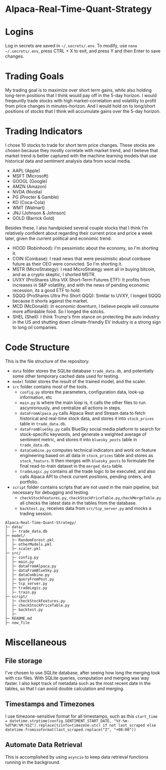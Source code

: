 # Alpaca-Real-Time-Quant-Strategy


# Logins
Log in secrets are saved in `~/.secrets/.env`. To modify, use `nano ~/.secrets/.env`, press CTRL + X to exit, and press Y and then Enter to save changes.  
 

# Trading Goals 
My trading goal is to maximize over short term gains, while also holding long-term positions that I think would pay off in the 5-day horizon. I would freqeuntly trade stocks with high market-correlation and volatility to profit from price changes in minutes-horizon. And I would hold on to long/short positions of stocks that I think will accumulate gains over the 5-day horizon.

# Trading Indicators
I chose 10 stocks to trade for short term price changes. These stocks are chosen because they mostly correlate with market trend, and I believe that market trend is better captured with the machine learning models that use historical data and sentiment analysis data from social media. 
* AAPL (Apple)
* MSFT (Microsoft)
* GOOGL (Google)
* AMZN (Amazon)
* NVDA (Nvidia)
* PG (Procter & Gamble)
* KO (Coca-Cola)
* WMT (Walmart)
* JNJ (Johnson & Johnson)
* GOLD (Barrick Gold)

Besides these, I also handpicked several couple stocks that I think I'm relatively confident about regarding their current price and price a week later, given the current political and economic trend. 
* HOOD (Robinhood): I'm pessimistic about the economy, so I'm shorting it.
* COIN (Coinbase): I read news that were pessimistic about coinbase future as their CEO were convicted. So I'm shorting it. 
* MSTR (MicroStrategy): I read MicroStrategy went all in buying bitcoin, and as a crypto skeptic, I shorted MSTR. 
* UVXY (ProShares Ultra VIX Short-Term Futures ETF): It profits from increases in S&P volatility, and with the news of pending economic recession, its a good ETF to hold. 
* SQQQ (ProShares Ultra Pro Short QQQ): Similar to UVXY, I longed SQQQ because it shorts against the market. 
* MCD (McDonald): In economic downturn, I believe people will consume more affordable food. So I longed the sotcks. 
* SHEL (Shell): I think Trump's firm stance on protecting the auto industry in the US and shutting down climate-friendly EV industry is a strong sign to long oil companies. 

# Code Structure
This is the file structure of the repository. 
* `data` folder stores the SQLite database `trade_data.db`, and potentially some other temporary cached data used for testing.
* `model` folder stores the result of the trained model, and the scaler.
* `src` folder contains most of the tools. 
  * `config.py` stores the parameters, configuration data, look-up information, etc
  * `main.py` is where the main loop is, it calls the other files to run ascynronously, and centralize all actions in steps.
  * `dataFromAlpaca.py` calls Alpaca Rest and Stream data to fetch historical and real-time stock data, and stores it into `stock_prices` table in `trade_data.db`.
  * `dataFromBlueSky.py` calls BlueSky social media platform to search for stock-specific keywords, and generate a weighted average of sentiment metric, and stores it into `bluesky_posts` table in `trade_data.db`.
  * `dataCombine.py` computes technical indicators and work on feature engineering based on all data in `stock_prices` table and stores as `stock_featurs`. It then merges with `bluesky_posts` to formulate the final read-to-train dataset in the `merged_data` table.    
  * `tradeLogic.py` contains all the trade logic to be executed, and also calls Alpaca API to check current positions, pending orders, and portfolio. 
* `script` folder contains scripts that are not used in the main pipeline, but necessary for debugging and testing.
  * `checkStockFeatures.py`, `checkStockPriceTable.py`,`checkMergeTable.py` all checks the latest data in the tables from the database.
  *  `backtest.py`, receives data from `src/tcp_server.py` and mocks a trading session.



```
Alpaca-Real-Time-Quant-Strategy/
├─ data/
│  ├─ trade_data.db
├─ model/
│  ├─ RandomForest.pkl
│  ├─ otherModels.pkl
│  ├─ scaler.pkl
├─ src/
│  ├─ config.py
│  ├─ main.py
│  ├─ dataFromAlpaca.py
│  ├─ dataFromBlueSky.py
│  ├─ dataCombine.py
│  ├─ queryFromPost.py
│  ├─ tcp_server.py
│  ├─ tradeLogic.py
│  ├─ train.py
├─ script/
│  ├─ checkStockFeatures.py
│  ├─ checkStockPriceTable.py
│  ├─ backtest.py
│  ├─ 
├─ README.md
├─ new_file
```

# Miscellaneous
## File storage
I've chosen to use SQLite database, after seeing how long the merging took with csv files. With SQLite queries, computation and merging was way faster. I also kept track of metadata such as the most recent date in the tables, so that I can avoid double calculation and merging.
## Timestamps and Timezones
I use timezone-sensitive format for all timestamps, such as this `start_time = datetime.strptime(config.SENTIMENT_START_DATE, "%Y-%m-%dT%H:%M:%SZ").replace(tzinfo=timezone.utc) if not last_scraped else datetime.fromisoformat(last_scraped.replace("Z", "+00:00"))`

## Automate Data Retrieval
This is accomplished by using `asyncio` to keep data retrieval functions running in the background.
